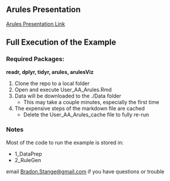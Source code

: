 ## Arules Presentation

[Arules Presentation Link](https://rawgit.com/AnnArborRUserGroup/Presentations/master/2015-07/arules/User_AA_Arules.html)

## Full Execution of the Example

### Required Packages:
**readr, dplyr, tidyr, arules, arulesViz**

1. Clone the repo to a local folder
2. Open and execute User_AA_Arules.Rmd
3. Data will be downloaded to the ./Data folder
    - This may take a couple minutes, especially the first time
4. The expensive steps of the markdown file are cached
    - Delete the User_AA_Arules_cache file to fully re-run

### Notes

Most of the code to run the example is stored in:

- 1_DataPrep
- 2_RuleGen

email Bradon.Stange@gmail.com if you have questions or trouble